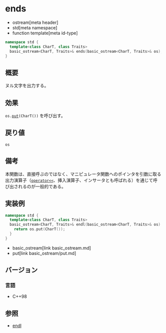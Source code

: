 # ends
* ostream[meta header]
* std[meta namespace]
* function template[meta id-type]

```cpp
namespace std {
  template<class CharT, class Traits>
  basic_ostream<CharT, Traits>& ends(basic_ostream<CharT, Traits>& os);
}
```

## 概要
ヌル文字を出力する。

## 効果
`os.`[`put`](basic_ostream/put.md)`(CharT())` を呼び出す。

## 戻り値
`os`

## 備考
本関数は、直接呼ぶのではなく、マニピュレータ関数へのポインタを引数に取る出力演算子（[`operator<<`](basic_ostream/op_ostream.md)、挿入演算子、インサータとも呼ばれる）を通じて呼び出されるのが一般的である。

## 実装例
```cpp
namespace std {
  template<class CharT, class Traits>
  basic_ostream<CharT, Traits>& endl(basic_ostream<CharT, Traits>& os) {
    return os.put(CharT());
  }
}
```
* basic_ostream[link basic_ostream.md]
* put[link basic_ostream/put.md]

## バージョン
### 言語
- C++98

## 参照
- [endl](endl.md)
